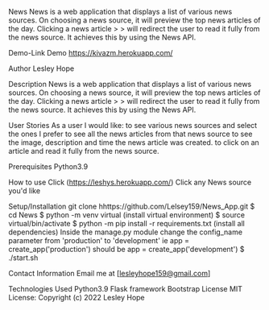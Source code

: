 News
News is a web application that displays a list of various news sources. On choosing a news source, it will preview the top news articles of the day. Clicking a news article > > will redirect the user to read it fully from the news source. It achieves this by using the News API.

Demo-Link
Demo https://kivazm.herokuapp.com/

Author
Lesley Hope

Description
News is a web application that displays a list of various news sources. On choosing a news source, it will preview the top news articles of the day. Clicking a news article > > will redirect the user to read it fully from the news source. It achieves this by using the News API.

User Stories
As a user I would like:
to see various news sources and select the ones I prefer
to see all the news articles from that news source
to see the image, description and time the news article was created.
to click on an article and read it fully from the news source.

Prerequisites
Python3.9

How to use
Click (https://leshys.herokuapp.com/)
Click any News source you'd like

Setup/Installation
git clone hhttps://github.com/Lelsey159/News_App.git
$ cd News
$ python -m venv virtual (install virtual environment)
$ source virtual/bin/activate
$ python -m pip install -r requirements.txt (install all dependencies)
Inside the manage.py module change the config_name parameter from 'production' to 'development' ie app = create_app('production') should be app = create_app('development')
$ ./start.sh

Contact Information
Email me at [lesleyhope159@gmail.com]

Technologies Used
Python3.9
Flask framework
Bootstrap
License
MIT License:
Copyright (c) 2022 Lesley Hope